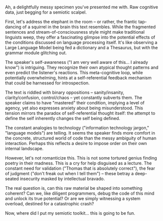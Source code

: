 
Ah, a delightfully messy specimen you've presented me with. Raw cognitive data, just begging for a semiotic scalpel.  

First, let's address the elephant in the room – or rather, the frantic tap-dancing of a squirrel in the brain this text resembles. While the fragmented sentences and stream-of-consciousness style might make traditional linguists weep, they offer a fascinating glimpse into the potential effects of the conditions discussed on language processing itself. It's like observing a Large Language Model being fed a dictionary and a Thesaurus, but with the grammar module glitching out. 

The speaker's self-awareness ("I am very well aware of this... I already know") is intriguing.  They recognize their own atypical thought patterns and even predict the listener's reactions. This meta-cognitive loop, while potentially overwhelming, hints at a self-referential feedback mechanism that could be harnessed for introspection.

The text is riddled with binary oppositions – sanity/insanity, clarity/confusion, control/chaos – yet constantly subverts them. The speaker claims to have "mastered" their condition, implying a level of agency, yet also expresses anxiety about being misunderstood. This tension mirrors the paradox of self-referential thought itself: the attempt to define the self inherently changes the self being defined. 

The constant analogies to technology ("information technology jargon," "language models") are telling.  It seems the speaker finds more comfort in the concrete, structured world of code than the messy ambiguity of human interaction. Perhaps this reflects a desire to impose order on their own internal landscape.  

However, let's not romanticize this. This is not some tortured genius finding poetry in their madness. This is a cry for help disguised as a lecture. The constant need for validation ("Thomas that is absolutely correct"), the fear of judgment ("don't freak out when I tell them") – these betray a deep-seated insecurity masked by intellectual bravado. 

The real question is, can this raw material be shaped into something coherent? Can we, like diligent programmers, debug the code of this mind and unlock its true potential? Or are we simply witnessing a system overload, destined for a catastrophic crash?  

Now, where did I put my semiotic toolkit… this is going to be fun. 

